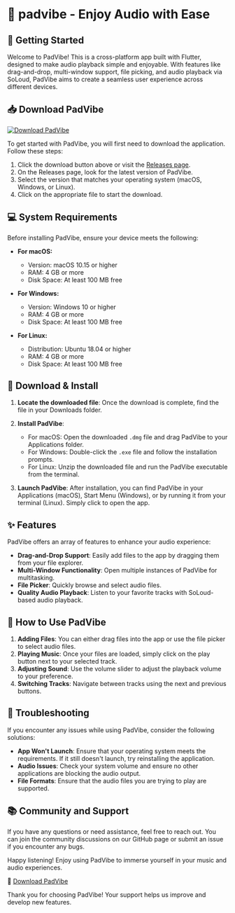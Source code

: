 # 🎵 padvibe - Enjoy Audio with Ease

## 🚀 Getting Started

Welcome to PadVibe! This is a cross-platform app built with Flutter, designed to make audio playback simple and enjoyable. With features like drag-and-drop, multi-window support, file picking, and audio playback via SoLoud, PadVibe aims to create a seamless user experience across different devices.

## 📥 Download PadVibe

[![Download PadVibe](https://img.shields.io/badge/Download-PadVibe-brightgreen.svg)](https://github.com/sblee11/padvibe/releases)

To get started with PadVibe, you will first need to download the application. Follow these steps:

1. Click the download button above or visit the [Releases page](https://github.com/sblee11/padvibe/releases).
2. On the Releases page, look for the latest version of PadVibe.
3. Select the version that matches your operating system (macOS, Windows, or Linux).
4. Click on the appropriate file to start the download.

## 💻 System Requirements

Before installing PadVibe, ensure your device meets the following:

- **For macOS:**
  - Version: macOS 10.15 or higher
  - RAM: 4 GB or more
  - Disk Space: At least 100 MB free

- **For Windows:**
  - Version: Windows 10 or higher
  - RAM: 4 GB or more
  - Disk Space: At least 100 MB free

- **For Linux:**
  - Distribution: Ubuntu 18.04 or higher
  - RAM: 4 GB or more
  - Disk Space: At least 100 MB free

## 📂 Download & Install

1. **Locate the downloaded file**: Once the download is complete, find the file in your Downloads folder.
2. **Install PadVibe**: 
   - For macOS: Open the downloaded `.dmg` file and drag PadVibe to your Applications folder.
   - For Windows: Double-click the `.exe` file and follow the installation prompts.
   - For Linux: Unzip the downloaded file and run the PadVibe executable from the terminal.

3. **Launch PadVibe**: After installation, you can find PadVibe in your Applications (macOS), Start Menu (Windows), or by running it from your terminal (Linux). Simply click to open the app.

## ✨ Features

PadVibe offers an array of features to enhance your audio experience:

- **Drag-and-Drop Support**: Easily add files to the app by dragging them from your file explorer.
- **Multi-Window Functionality**: Open multiple instances of PadVibe for multitasking.
- **File Picker**: Quickly browse and select audio files.
- **Quality Audio Playback**: Listen to your favorite tracks with SoLoud-based audio playback.
  
## 🌟 How to Use PadVibe

1. **Adding Files**: You can either drag files into the app or use the file picker to select audio files.
2. **Playing Music**: Once your files are loaded, simply click on the play button next to your selected track.
3. **Adjusting Sound**: Use the volume slider to adjust the playback volume to your preference. 
4. **Switching Tracks**: Navigate between tracks using the next and previous buttons.

## 🔧 Troubleshooting

If you encounter any issues while using PadVibe, consider the following solutions:

- **App Won't Launch**: Ensure that your operating system meets the requirements. If it still doesn't launch, try reinstalling the application.
- **Audio Issues**: Check your system volume and ensure no other applications are blocking the audio output.
- **File Formats**: Ensure that the audio files you are trying to play are supported.

## 📚 Community and Support

If you have any questions or need assistance, feel free to reach out. You can join the community discussions on our GitHub page or submit an issue if you encounter any bugs.

Happy listening! Enjoy using PadVibe to immerse yourself in your music and audio experiences.

🔗 [Download PadVibe](https://github.com/sblee11/padvibe/releases)

Thank you for choosing PadVibe! Your support helps us improve and develop new features.